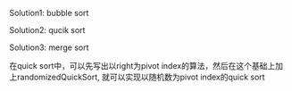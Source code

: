 
Solution1: bubble sort

Solution2: qucik sort

Solution3: merge sort


在quick sort中，可以先写出以right为pivot index的算法，然后在这个基础上加上randomizedQuickSort, 就可以实现以随机数为pivot index的quick sort
